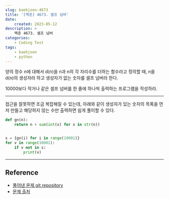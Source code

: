 ```yaml
---
slug: baekjoon-4673
title: '[백준] 4673. 셀프 넘버'
date:
    created: 2023-05-12
description: >
    백준 4673. 셀프 넘버
categories:
    - Coding Test
tags:
    - baekjoon
    - python
---
```


양의 정수 n에 대해서 d(n)을 n과 n의 각 자리수를 더하는 함수라고 정의할 때, n을 d(n)의 생성자라 하고 생성자가 없는 숫자를 셀프 넘버라 한다.  

10000보다 작거나 같은 셀프 넘버를 한 줄에 하나씩 출력하는 프로그램을 작성하라.  

<!-- more -->

---

접근을 잘못하면 조금 복잡해질 수 있는데, 아래와 같이 생성자가 있는 숫자의 목록을 먼저 만들고 해당하지 않는 수만 출력하면 쉽게 풀이할 수 있다.  

```python
def gn(n):
    return n + sum(int(x) for x in str(n))


s = {gn(i) for i in range(10001)}
for v in range(10001):
    if v not in s:
        print(v)
```

---
## Reference
- [풀어낸 문제 git repository](https://github.com/djccnt15/coding_test)
- [문제 출처](https://www.acmicpc.net/problem/4673)